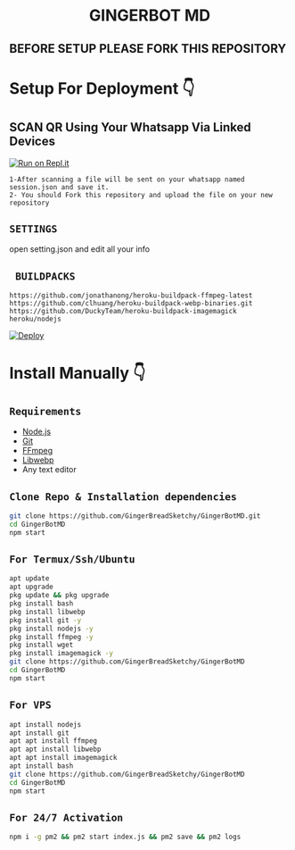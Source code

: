 <h1 align="center">GINGERBOT MD<br></h1>
         



## BEFORE SETUP PLEASE FORK THIS REPOSITORY ##


# Setup For Deployment 👇

## SCAN QR Using Your Whatsapp Via Linked Devices

[![Run on Repl.it](https://repl.it/badge/github/quiec/whatsAlfa)](https://replit.com/@nexusNw/Md-Scanner?outputonly=1&lite=1)

```
1-After scanning a file will be sent on your whatsapp named session.json and save it. 
2- You should Fork this repository and upload the file on your new repository
```

## `SETTINGS`

open setting.json and edit all your info

## ` BUILDPACKS`

```
https://github.com/jonathanong/heroku-buildpack-ffmpeg-latest
https://github.com/clhuang/heroku-buildpack-webp-binaries.git
https://github.com/DuckyTeam/heroku-buildpack-imagemagick
heroku/nodejs
```

[![Deploy](https://www.herokucdn.com/deploy/button.svg)](https://heroku.com/deploy?template=https://github.com/GingerBreadSketchy/GingerBotMD)

# Install Manually 👇
## `Requirements`
* [Node.js](https://nodejs.org/en/)
* [Git](https://git-scm.com/downloads)
* [FFmpeg](https://github.com/BtbN/FFmpeg-Builds/releases/download/autobuild-2020-12-08-13-03/ffmpeg-n4.3.1-26-gca55240b8c-win64-gpl-4.3.zip)
* [Libwebp](https://developers.google.com/speed/webp/download)
* Any text editor
## `Clone Repo & Installation dependencies`
```bash
git clone https://github.com/GingerBreadSketchy/GingerBotMD.git
cd GingerBotMD
npm start
```
## `For Termux/Ssh/Ubuntu`
```bash
apt update
apt upgrade
pkg update && pkg upgrade
pkg install bash
pkg install libwebp
pkg install git -y
pkg install nodejs -y 
pkg install ffmpeg -y 
pkg install wget
pkg install imagemagick -y
git clone https://github.com/GingerBreadSketchy/GingerBotMD
cd GingerBotMD
npm start
```
## `For VPS`
```bash
apt install nodejs 
apt install git 
apt apt install ffmpeg 
apt apt install libwebp 
apt apt install imagemagick
apt install bash
git clone https://github.com/GingerBreadSketchy/GingerBotMD
cd GingerBotMD
npm start
```
## `For 24/7 Activation`
```bash
npm i -g pm2 && pm2 start index.js && pm2 save && pm2 logs
```
